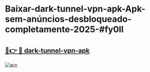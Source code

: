 # Baixar-dark-tunnel-vpn-apk-Apk-sem-anúncios-desbloqueado-completamente-2025-#fy0ll

# <h2><a href="https://ainizakaria.my?title=dark-tunnel-vpn-apk&ref=24M">🔗👉 🔴 dark-tunnel-vpn-apk</a></h2>

[![acn](https://github.com/user-attachments/assets/0f9c940e-d8b0-45ae-aac7-cd30a18b3e1c)](https://ainizakaria.my?title=dark-tunnel-vpn-apk&ref=24M)

